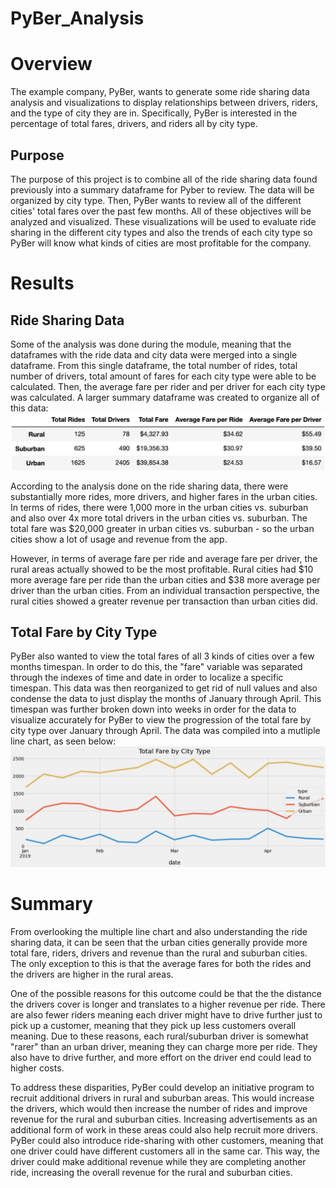 # PyBer_Analysis
# Overview
The example company, PyBer, wants to generate some ride sharing data analysis and visualizations to display relationships between drivers, riders, and the type of city they are in. Specifically, PyBer is interested in the percentage of total fares, drivers, and riders all by city type. 
## Purpose
The purpose of this project is to combine all of the ride sharing data found previously into a summary dataframe for Pyber to review. The data will be organized by city type. Then, PyBer wants to review all of the different cities' total fares over the past few months. All of these objectives will be analyzed and visualized. These visualizations will be used to evaluate ride sharing in the different city types and also the trends of each city type so PyBer will know what kinds of cities are most profitable for the company.

# Results
## Ride Sharing Data
Some of the analysis was done during the module, meaning that the dataframes with the ride data and city data were merged into a single dataframe. From this single dataframe, the total number of rides, total number of drivers, total amount of fares for each city type were able to be calculated. Then, the average fare per rider and per driver for each city type was calculated. A larger summary dataframe was created to organize all of this data: ![Ride_Share_Data.png](https://github.com/allysakarr/PyBer_Analysis/blob/master/Resources/Ride_Share_Data.png?raw=true)

According to the analysis done on the ride sharing data, there were substantially more rides, more drivers, and higher fares in the urban cities. In terms of rides, there were 1,000 more in the urban cities vs. suburban and also over 4x more total drivers in the urban cities vs. suburban. The total fare was $20,000 greater in urban cities vs. suburban - so the urban cities show a lot of usage and revenue from the app. 

However, in terms of average fare per ride and average fare per driver, the rural areas actually showed to be the most profitable. Rural cities had $10 more average fare per ride than the urban cities and $38 more average per driver than the urban cities. From an individual transaction perspective, the rural cities showed a greater revenue per transaction than urban cities did.

## Total Fare by City Type
PyBer also wanted to view the total fares of all 3 kinds of cities over a few months timespan. In order to do this, the "fare" variable was separated through the indexes of time and date in order to localize a specific timespan. This data was then reorganized to get rid of null values and also condense the data to just display the months of January through April. This timespan was further broken down into weeks in order for the data to visualize accurately for PyBer to view the progression of the total fare by city type over January through April. The data was compiled into a mutliple line chart, as seen below: ![Total_Fare_by_City_Type.png](https://github.com/allysakarr/PyBer_Analysis/blob/master/Resources/Total_Fare_by_City_Type.png?raw=true)

# Summary

From overlooking the multiple line chart and also understanding the ride sharing data, it can be seen that the urban cities generally provide more total fare, riders, drivers and revenue than the rural and suburban cities. The only exception to this is that the average fares for both the rides and the drivers are higher in the rural areas. 

One of the possible reasons for this outcome could be that the the distance the drivers cover is longer and translates to a higher revenue per ride. There are also fewer riders meaning each driver might have to drive further just to pick up a customer, meaning that they pick up less customers overall meaning. Due to these reasons, each rural/suburban driver is somewhat "rarer" than an urban driver, meaning they can charge more per ride. They also have to drive further, and more effort on the driver end could lead to higher costs. 

To address these disparities, PyBer could develop an initiative program to recruit additional drivers in rural and suburban areas. This would increase the drivers, which would then increase the number of rides and improve revenue for the rural and suburban cities. Increasing advertisements as an additional form of work in these areas could also help recruit more drivers. PyBer could also introduce ride-sharing with other customers, meaning that one driver could have different customers all in the same car. This way, the driver could make additional revenue while they are completing another ride, increasing the overall revenue for the rural and suburban cities. 


